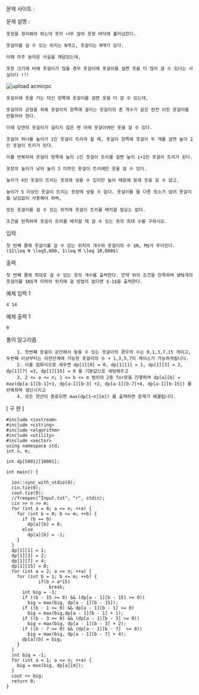 문제 사이트 :

문제 설명 :

    옷장을 정리해야 하는데 옷이 너무 많아 옷장 바닥에 흘러넘친다. 
    
    옷걸이를 걸 수 있는 위치는 N개고, 옷걸이는 M개가 있다.
    
    이때 아주 놀라운 사실을 깨달았는데, 
    
    옷장 크기에 비해 옷걸이가 많을 경우 옷걸이에 옷걸이를 걸면 옷을 더 많이 걸 수 있다는 사실이다 !!!

![upload acmicpc](https://user-images.githubusercontent.com/57944215/145981600-2bef1188-de07-4eee-b492-63487e243187.png)


    옷걸이에 옷을 거는 대신 양쪽에 옷걸이를 걸면 옷을 더 걸 수 있는데,
    
    옷걸이의 균형을 위해 옷걸이의 양쪽에 걸리는 옷걸이의 총 개수가 같은 완전 이진 옷걸이를 만들어야 한다.
    
    이때 당연히 옷걸이가 걸리지 않은 맨 아래 옷걸이에만 옷을 걸 수 있다.

    옷걸이 하나를 높이가 1인 옷걸이 트리라 할 때, 옷걸이 양쪽에 옷걸이 두 개를 걸면 높이 2인 옷걸이 트리가 된다.
    
    이를 반복하여 옷걸이 양쪽에 높이 i인 옷걸이 트리를 걸면 높이 i+1인 옷걸이 트리가 된다. 
    
    옷장의 높이가 낮아 높이 3 이하인 옷걸이 트리에만 옷을 걸 수 있다. 
    
    높이가 4인 옷걸이 트리는 옷장에 넣을 수 있지만 높이 때문에 밑에 옷을 걸 수 없고,
    
    높이가 5 이상인 옷걸이 트리는 옷장에 넣을 수 없다. 옷걸이를 둘 다른 장소가 없어 옷걸이를 남김없이 사용해야 하며,
    
    모든 옷걸이를 걸 수 있는 위치에 옷걸이 트리를 배치할 필요는 없다.

    조건을 만족하며 옷걸이 트리를 배치할 때 걸 수 있는 옷의 최대 수를 구하시오.

입력

    첫 번째 줄에 옷걸이를 걸 수 있는 위치의 개수와 옷걸이의 수 $N, M$가 주어진다. ($1\leq N \leq5,000, 1\leq M \leq 10,000$)

출력

    첫 번째 줄에 최대로 걸 수 있는 옷의 개수를 출력한다. 만약 위의 조건을 만족하며 $M$개의 옷걸이를 $N$개 이하의 위치에 걸 방법이 없다면 $-1$을 출력한다.

예제 입력 1 

    4 14
    
예제 출력 1 

    9
    
풀이 알고리즘

        1. 첫번쨰 옷걸이 공간에서 놓을 수 있는 옷걸이의 경우의 수는 0,1,3,7,15 개이고, 두번쨰 이상부터는 이전단계에 가능한 옷걸리의 수 + 1,3,5,7의 케이스가 가능하게됩니다.
        2. 이를 점화식으로 세우면 dp[1][0] = 0, dp[1][1] = 1, dp[1][3] = 2, dp[1][7] =3, dp[1][15] = 0 을 기본값으로 세팅해두고
        3. 2 <= a <= n; 1 <= b <= m 범위의 2중 for문을 진행하며 dp[a][b] = max(dp[a-1][b-1]+1, dp[a-1][b-3] +2, dp[a-1][b-7]+4, dp[a-1][b-15]) 를 반복하며 갱신시키고
        4. 모든 연산이 종료되면 max(dp[1~n][m]) 를 출력하면 문제가 해결됩니다.
        
[ 구 현 ]

    #include <iostream>
    #include <cstring>
    #include <algorithm>
    #include <utility>
    #include <vector>
    using namespace std;
    int n, m;

    int dp[5001][10001];

    int main() {

      ios::sync_with_stdio(0);
      cin.tie(0);
      cout.tie(0);
      //freopen("Input.txt", "r", stdin);
      cin >> n >> m;
      for (int a = 0; a <= n; ++a) {
        for (int b = 0; b <= m; ++b) {
          if (b == 0)
            dp[a][b] = 0;
          else
            dp[a][b] = -1;
        }
      }
      dp[1][1] = 1;
      dp[1][3] = 2;
      dp[1][7] = 4;
      dp[1][15] = 0;
      for (int a = 2; a <= n; ++a) {
        for (int b = 1; b <= m; ++b) {
                if(b > a*15)
                    break;
          int big = -1;
          if ((b - 15 >= 0) && (dp[a - 1][b - 15] >= 0))
            big = max(big, dp[a - 1][b - 15]);
          if ((b - 1 >= 0) && dp[a - 1][b - 1] >= 0)
            big = max(big,dp[a - 1][b - 1] + 1);
          if ((b - 3 >= 0) && (dp[a - 1][b - 3] >= 0))
            big = max(big, dp[a - 1][b - 3] + 2);
          if ((b - 7 >= 0) && (dp[a - 1][b - 7]  >= 0))
            big = max(big, dp[a - 1][b - 7] + 4);
          dp[a][b] = big;
        }
      }
      int big = -1;
      for (int a = 1; a <= n; ++a) {
        big = max(big, dp[a][m]);
      }
      cout << big;
      return 0;
    }

